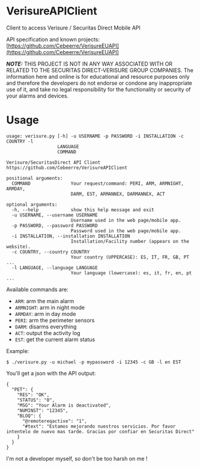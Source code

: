 # VerisureAPIClient
Client to access Verisure / Securitas Direct Mobile API

API specification and known projects: [https://github.com/Cebeerre/VerisureEUAPI](https://github.com/Cebeerre/VerisureEUAPI)

**_NOTE:_** THIS PROJECT IS NOT IN ANY WAY ASSOCIATED WITH OR RELATED TO THE SECURITAS DIRECT-VERISURE GROUP COMPANIES. The information here and online is for educational and resource purposes only and therefore the developers do not endorse or condone any inappropriate use of it, and take no legal responsibility for the functionality or security of your alarms and devices.

# Usage

```
usage: verisure.py [-h] -u USERNAME -p PASSWORD -i INSTALLATION -c COUNTRY -l
                   LANGUAGE
                   COMMAND

Verisure/SecuritasDirect API Client
https://github.com/Cebeerre/VerisureAPIClient

positional arguments:
  COMMAND               Your request/command: PERI, ARM, ARMNIGHT, ARMDAY,
                        DARM, EST, ARMANNEX, DARMANNEX, ACT

optional arguments:
  -h, --help            show this help message and exit
  -u USERNAME, --username USERNAME
                        Username used in the web page/mobile app.
  -p PASSWORD, --password PASSWORD
                        Password used in the web page/mobile app.
  -i INSTALLATION, --installation INSTALLATION
                        Installation/Facility number (appears on the website).
  -c COUNTRY, --country COUNTRY
                        Your country (UPPERCASE): ES, IT, FR, GB, PT ...
  -l LANGUAGE, --language LANGUAGE
                        Your language (lowercase): es, it, fr, en, pt ...
```

Available commands are:

- `ARM`: arm the main alarm
- `ARMNIGHT`: arm in night mode
- `ARMDAY`: arm in day mode
- `PERI`: arm the perimeter sensors
- `DARM`: disarms everything
- `ACT`: output the activity log
- `EST`: get the current alarm status

Example:

`$ ./verisure.py -u michael -p mypassword -i 12345 -c GB -l en EST`

You'll get a json with the API output:

```
{
  "PET": {
    "RES": "OK",
    "STATUS": "0",
    "MSG": "Your Alarm is deactivated",
    "NUMINST": "12345",
    "BLOQ": {
      "@remotereqactive": "1",
      "#text": "Estamos mejorando nuestros servicios. Por favor intentelo de nuevo mas tarde. Gracias por confiar en Securitas Direct"
    }
  }
}
```

I'm not a developer myself, so don't be too harsh on me !
